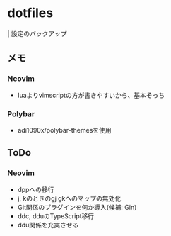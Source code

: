 # dotfiles
| 設定のバックアップ

## メモ
### Neovim
* luaよりvimscriptの方が書きやすいから、基本そっち

### Polybar
* adi1090x/polybar-themesを使用

## ToDo
### Neovim
* dppへの移行
* <expr>j, kのときのgj gkへのマップの無効化
* Git関係のプラグインを何か導入(候補: Gin)
* ddc, dduのTypeScript移行
* ddu関係を充実させる
